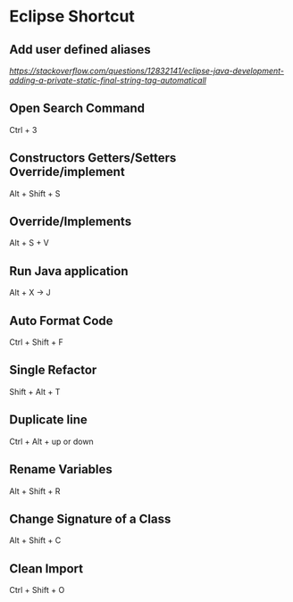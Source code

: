 # Eclipse Shortcut

## Add user defined aliases

*<https://stackoverflow.com/questions/12832141/eclipse-java-development-adding-a-private-static-final-string-tag-automaticall>*

## Open Search Command

Ctrl + 3

## Constructors Getters/Setters Override/implement

Alt + Shift + S

## Override/Implements

Alt + S + V

## Run Java application

Alt + X -> J

## Auto Format Code

Ctrl + Shift + F

## Single Refactor

Shift + Alt + T

## Duplicate line

Ctrl + Alt + up or down

## Rename Variables

Alt + Shift + R

## Change Signature of a Class

Alt + Shift + C

## Clean Import

Ctrl + Shift + O
